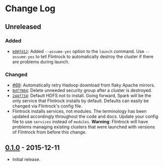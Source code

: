 # Change Log


## Unreleased

### Added

* [`b00fd12`](https://github.com/nchammas/flintrock/commit/b00fd128f36e0a05dafca69b26c4d1b190fa42c9): Added `--assume-yes` option to the `launch` command. Use `--assume-yes` to tell Flintrock to automatically destroy the cluster if there are problems during launch.

### Changed

* [#69](https://github.com/nchammas/flintrock/pull/69): Automatically retry Hadoop download from flaky Apache mirrors.
* [`0df7004`](https://github.com/nchammas/flintrock/commit/0df70043f3da215fe699165bc961bd0c4ba4ea88): Delete unneeded security group after a cluster is destroyed.
* [`244f734`](https://github.com/nchammas/flintrock/commit/244f7345696d1b8cec1d1b575a304b9bd9a77840): Default HDFS not to install. Going forward, Spark will be the only service that Flintrock installs by default. Defaults can easily be changed via Flintrock's config file.
* Flintrock installs services, not modules. The terminology has been updated accordingly throughout the code and docs. Update your config file to use `services` instead of `modules`. **Warning**: Flintrock will have problems managing existing clusters that were launched with versions of Flintrock from before this change.


## [0.1.0](https://github.com/nchammas/flintrock/releases/tag/v0.1.0) - 2015-12-11

* Initial release.
